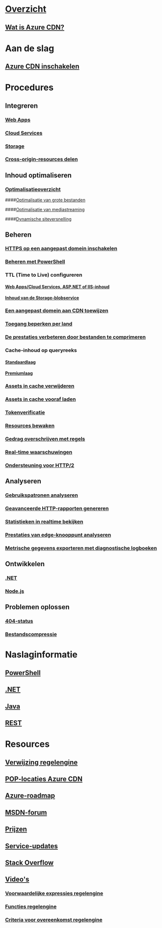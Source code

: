 # [Overzicht](cdn-overview.md)

## [Wat is Azure CDN?](../best-practices-cdn.md?toc=%2fazure%2fcdn%2ftoc.json)


# Aan de slag

## [Azure CDN inschakelen](cdn-create-new-endpoint.md)


# Procedures

## Integreren

### [Web Apps](../app-service-web/app-service-web-tutorial-content-delivery-network.md?toc=%2fazure%2fcdn%2ftoc.json)

### [Cloud Services](cdn-cloud-service-with-cdn.md)

### [Storage](cdn-create-a-storage-account-with-cdn.md)

### [Cross-origin-resources delen](cdn-cors.md)

## Inhoud optimaliseren

### [Optimalisatieoverzicht](cdn-optimization-overview.md)

####[Optimalisatie van grote bestanden](cdn-large-file-optimization.md)

####[Optimalisatie van mediastreaming](cdn-media-streaming-optimization.md)

####[Dynamische siteversnelling](cdn-dynamic-site-acceleration.md)

 
## Beheren

### [HTTPS op een aangepast domein inschakelen](cdn-custom-ssl.md)

### [Beheren met PowerShell](cdn-manage-powershell.md)

### TTL (Time to Live) configureren

#### [Web Apps/Cloud Services, ASP.NET of IIS-inhoud](cdn-manage-expiration-of-cloud-service-content.md)

#### [Inhoud van de Storage-blobservice](cdn-manage-expiration-of-blob-content.md)

### [Een aangepast domein aan CDN toewijzen](cdn-map-content-to-custom-domain.md)

### [Toegang beperken per land](cdn-restrict-access-by-country.md)

### [De prestaties verbeteren door bestanden te comprimeren](cdn-improve-performance.md)

### Cache-inhoud op queryreeks

#### [Standaardlaag](cdn-query-string.md)

#### [Premiumlaag](cdn-query-string-premium.md)

### [Assets in cache verwijderen](cdn-purge-endpoint.md)

### [Assets in cache vooraf laden](cdn-preload-endpoint.md)

### [Tokenverificatie](cdn-token-auth.md)

### [Resources bewaken](cdn-resource-health.md)

### [Gedrag overschrijven met regels](cdn-rules-engine.md)

### [Real-time waarschuwingen](cdn-real-time-alerts.md)

### [Ondersteuning voor HTTP/2](cdn-http2.md)


## Analyseren

### [Gebruikspatronen analyseren](cdn-analyze-usage-patterns.md)

### [Geavanceerde HTTP-rapporten genereren](cdn-advanced-http-reports.md)

### [Statistieken in realtime bekijken](cdn-real-time-stats.md)

### [Prestaties van edge-knooppunt analyseren](cdn-edge-performance.md)

### [Metrische gegevens exporteren met diagnostische logboeken](cdn-log-analysis.md)


## Ontwikkelen

### [.NET](cdn-app-dev-net.md)

### [Node.js](cdn-app-dev-node.md)


## Problemen oplossen

### [404-status](cdn-troubleshoot-endpoint.md)

### [Bestandscompressie](cdn-troubleshoot-compression.md)


# Naslaginformatie

## [PowerShell](/powershell/module/azurerm.cdn)

## [.NET](/dotnet/api/microsoft.azure.management.cdn)

## [Java](/java/api/com.microsoft.azure.management.cdn)

## [REST](/rest/api/cdn/)


# Resources

##  [Verwijzing regelengine](cdn-rules-engine-reference.md)

## [POP-locaties Azure CDN](cdn-pop-locations.md)

## [Azure-roadmap](https://azure.microsoft.com/roadmap/)

## [MSDN-forum](https://social.msdn.microsoft.com/Forums/en-US/home?forum=azurecdn)

## [Prijzen](https://azure.microsoft.com/pricing/details/cdn/)

## [Service-updates](https://azure.microsoft.com/updates/?product=cdn)

## [Stack Overflow](http://stackoverflow.com/questions/tagged/azure-cdn)

## [Video's](https://azure.microsoft.com/documentation/videos/index/?services=cdn)

### [Voorwaardelijke expressies regelengine](cdn-rules-engine-reference-conditional-expressions.md)

### [Functies regelengine](cdn-rules-engine-reference-features.md)

### [Criteria voor overeenkomst regelengine](cdn-rules-engine-reference-match-conditions.md)

